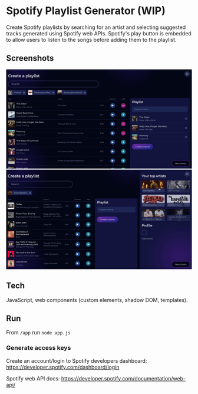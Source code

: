 # Spotify Playlist Generator (WIP)
Create Spotify playlists by searching for an artist and selecting suggested tracks generated using Spotify web APIs. Spotify's play button is embedded to allow users to listen to the songs before adding them to the playlist.

## Screenshots
![Screenshot tracks selected](dist/images/create-playlist-selected.jpg)
![Screenshot recently played hover](dist/images/create-playlist.jpg)

## Tech
JavaScript, web components (custom elements, shadow DOM, templates).

## Run
From `/app` run `node app.js`

### Generate access keys
Create an account/login to Spotify developers dashboard: https://developer.spotify.com/dashboard/login

Spotify web API docs: https://developer.spotify.com/documentation/web-api/

